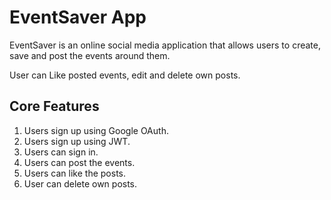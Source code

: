 # EventSaver App
EventSaver is an online social media application that allows users to create, save and post the events around them.

User can Like posted events, edit and delete own posts.

## Core Features

1. Users sign up using Google OAuth.
2. Users sign up using JWT.
3. Users can sign in.
4. Users can post the events.
5. Users can like the posts.
6. User can delete own posts.
